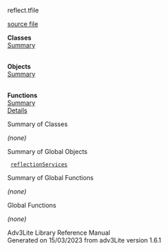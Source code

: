 <span class="title">reflect.t</span><span class="type">file</span>

[source file](../source/reflect.t.html)

**Classes**  
[Summary](#_ClassSummary_)  
 

**Objects**  
[Summary](#_ObjectSummary_)  
 

**Functions**  
[Summary](#_FunctionSummary_)  
[Details](#_Functions_)

<div class="fdesc">

</div>

<span id="_ClassSummary_"></span>

<div class="mjhd">

<span class="hdln">Summary of Classes</span>  

</div>

*(none)* <span id="_ObjectSummary_"></span>

<div class="mjhd">

<span class="hdln">Summary of Global Objects</span>  

</div>

` `[`reflectionServices`](../object/reflectionServices.html)`  `
<span id="FunctionSummary_"></span>

<div class="mjhd">

<span class="hdln">Summary of Global Functions</span>  

</div>

*(none)* <span id="_Functions_"></span>

<div class="mjhd">

<span class="hdln">Global Functions</span>  

</div>

*(none)*

<div class="ftr">

Adv3Lite Library Reference Manual  
Generated on 15/03/2023 from adv3Lite version 1.6.1

</div>
